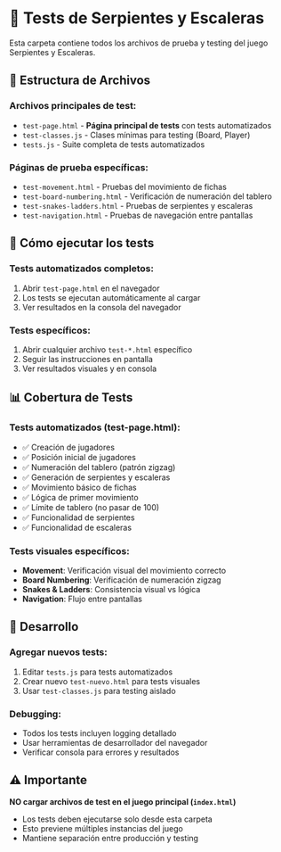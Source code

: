 # 🧪 Tests de Serpientes y Escaleras

Esta carpeta contiene todos los archivos de prueba y testing del juego Serpientes y Escaleras.

## 📁 Estructura de Archivos

### Archivos principales de test:

- `test-page.html` - **Página principal de tests** con tests automatizados
- `test-classes.js` - Clases mínimas para testing (Board, Player)
- `tests.js` - Suite completa de tests automatizados

### Páginas de prueba específicas:

- `test-movement.html` - Pruebas del movimiento de fichas
- `test-board-numbering.html` - Verificación de numeración del tablero
- `test-snakes-ladders.html` - Pruebas de serpientes y escaleras
- `test-navigation.html` - Pruebas de navegación entre pantallas

## 🚀 Cómo ejecutar los tests

### Tests automatizados completos:

1. Abrir `test-page.html` en el navegador
2. Los tests se ejecutan automáticamente al cargar
3. Ver resultados en la consola del navegador

### Tests específicos:

1. Abrir cualquier archivo `test-*.html` específico
2. Seguir las instrucciones en pantalla
3. Ver resultados visuales y en consola

## 📊 Cobertura de Tests

### Tests automatizados (test-page.html):

- ✅ Creación de jugadores
- ✅ Posición inicial de jugadores
- ✅ Numeración del tablero (patrón zigzag)
- ✅ Generación de serpientes y escaleras
- ✅ Movimiento básico de fichas
- ✅ Lógica de primer movimiento
- ✅ Límite de tablero (no pasar de 100)
- ✅ Funcionalidad de serpientes
- ✅ Funcionalidad de escaleras

### Tests visuales específicos:

- **Movement**: Verificación visual del movimiento correcto
- **Board Numbering**: Verificación de numeración zigzag
- **Snakes & Ladders**: Consistencia visual vs lógica
- **Navigation**: Flujo entre pantallas

## 🔧 Desarrollo

### Agregar nuevos tests:

1. Editar `tests.js` para tests automatizados
2. Crear nuevo `test-nuevo.html` para tests visuales
3. Usar `test-classes.js` para testing aislado

### Debugging:

- Todos los tests incluyen logging detallado
- Usar herramientas de desarrollador del navegador
- Verificar consola para errores y resultados

## ⚠️ Importante

**NO cargar archivos de test en el juego principal (`index.html`)**

- Los tests deben ejecutarse solo desde esta carpeta
- Esto previene múltiples instancias del juego
- Mantiene separación entre producción y testing
